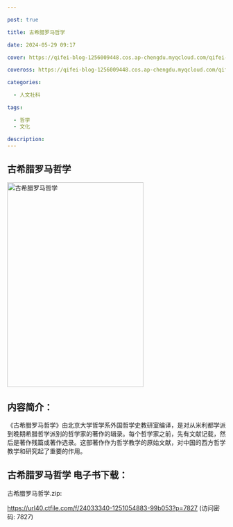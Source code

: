```yaml
---

post: true

title: 古希腊罗马哲学

date: 2024-05-29 09:17

cover: https://qifei-blog-1256009448.cos.ap-chengdu.myqcloud.com/qifei-blog/65daa8749f345e8d03a49d84.jpg

coveross: https://qifei-blog-1256009448.cos.ap-chengdu.myqcloud.com/qifei-blog/65daa8749f345e8d03a49d84.jpg

categories:

  - 人文社科

tags:

  - 哲学
  - 文化

description:
---
```




## 古希腊罗马哲学
<img alt="古希腊罗马哲学 " class="aligncenter loaded" data-was-processed="true" decoding="async" fetchpriority="high" height="471" src="https://qifei-blog-1256009448.cos.ap-chengdu.myqcloud.com/qifei-blog/65daa8749f345e8d03a49d84.jpg " style="cursor: zoom-in;" width="314"/>

## 内容简介：

《古希腊罗马哲学》由北京大学哲学系外国哲学史教研室编译，是对从米利都学派到晚期希腊哲学派别的哲学家的著作的辑录。每个哲学家之前，先有文献记载，然后是著作残篇或著作选录。这部著作作为哲学教学的原始文献，对中国的西方哲学教学和研究起了重要的作用。

## 古希腊罗马哲学 电子书下载：



古希腊罗马哲学.zip: 

https://url40.ctfile.com/f/24033340-1251054883-99b053?p=7827 (访问密码: 7827)
